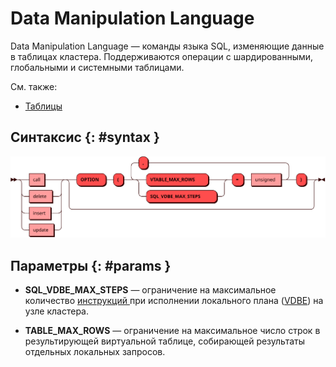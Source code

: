 # Data Manipulation Language

Data Manipulation Language — команды языка SQL, изменяющие данные в
таблицах кластера. Поддерживаются операции с шардированными, глобальными
и системными таблицами.

См. также:

- [Таблицы](../../overview/glossary.md#table)

## Синтаксис {: #syntax }

![DML](../../images/ebnf/dml.svg)

## Параметры {: #params }

* **SQL_VDBE_MAX_STEPS** — ограничение на максимальное количество
  [инструкций ](https://www.sqlite.org/opcode.html) при исполнении
  локального плана ([VDBE](https://www.sqlite.org/vdbe.html)) на узле
  кластера.

* **TABLE_MAX_ROWS** — ограничение на максимальное число строк в
  результирующей виртуальной таблице, собирающей результаты отдельных
  локальных запросов.
